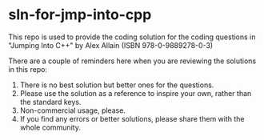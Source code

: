 # sln-for-jmp-into-cpp

This repo is used to provide the coding solution for the coding questions in "Jumping Into C++" by Alex Allain (ISBN 978-0-9889278-0-3)

There are a couple of reminders here when you are reviewing the solutions in this repo:
1. There is no best solution but better ones for the questions.
2. Please use the solution as a reference to inspire your own, rather than the standard keys.
3. Non-commercial usage, please.
4. If you find any errors or better solutions, please share them with the whole community.
